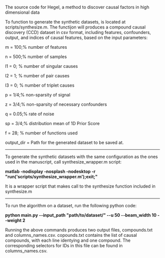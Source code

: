 The source code for Hegel, a method to discover causal factors in high dimensional data

To function to generate the synthetic datasets, is located at scripts/synthesize.m. The functijon will produces a compound causal discovery (CCD) dataset in csv format, including features, confounders, output, and indices of causal features, based on the input parameters:
 

m = 100;% number of features

n = 500;% number of samples

l1 = 0;	% number of singular causes

l2 = 1;	% number of pair causes

l3 = 0; % number of triplet causes

p = 1/4;% non-sparsity of signal

z = 3/4;% non-sparsity of necessary confounders

q = 0.05;% rate of noise

sp = 3/4;% distribution mean of 1D Prior Score

f = 28; % number of functions used

output_dir = Path for the generated dataset to be saved at.

----------------------

To generate the synthetic datasets with the same configuration as the ones used in the manuscript, call synthesize_wrapper.m script:

**matlab -nodisplay -nosplash -nodesktop -r "run('scripts/synthesize_wrapper.m');exit;"**


It is a wrapper script that makes call to the synthesize function included in synthesize.m

----------------------
To run the algorithm on a dataset, run the following python code:

**python main.py --input_path "path/to/dataset/" --u 50 --beam_width 10 --weight 2**


Running the above commands produces two output files, compounds.txt and columns_names.csv. copounds.txt contains the list of causal compounds, with each line identying and one compound. The corresponding selectors for IDs in this file can be found in columns_names.csv.



